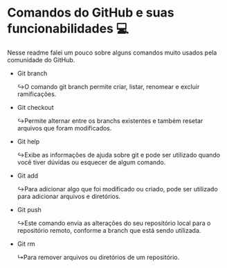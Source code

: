 # Comandos do GitHub e suas funcionabilidades 💻
Nesse readme falei um pouco sobre alguns comandos muito usados pela comunidade do GitHub.

- Git branch
  <p>↪O comando git branch permite criar, listar, renomear e excluir ramificações.</p>
- Git checkout
  <p>↪Permite alternar entre os branchs existentes e também resetar arquivos que foram modificados.</p>
- Git help
  <p>↪Exibe as informações de ajuda sobre git e pode ser utilizado quando você tiver dúvidas ou esquecer de algum comando.</p>
- Git add
  <p>↪Para adicionar algo que foi modificado ou criado, pode ser utilizado para adicionar arquivos e diretórios.</p>
- Git push
  <p>↪Este comando envia as alterações do seu repositório local para o repositório remoto, conforme a branch que está sendo utilizada.</p>
- Git rm
  <p>↳Para remover arquivos ou diretórios de um repositório.</p>
